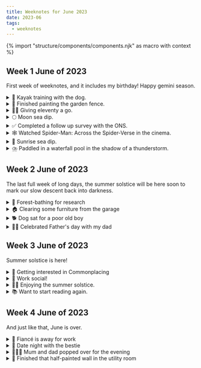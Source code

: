 ```yaml
---
title: Weeknotes for June 2023
date: 2023-06
tags:
  - weeknotes
---
```

{% import "structure/components/components.njk" as macro with context %}
## Week 1 June of 2023

First week of weeknotes, and it includes my birthday! Happy gemini season.

<div class="pb-2">
    <details>
      <summary>🚣 Kayak training with the dog.</summary>
      <div>It was in the shallows but the water was rapid so I was nervous we were going to float away! The dog did amazing though, I thought she would be spooked because she is terrible in the car, and this is also a vehicle that moves, but she was excited and handled the kayak moving really well. Lots of treats were had. Next time we'll go on deeper but calmer waters.</div>
    </details>
    <details>
      <summary>🎨️ Finished painting the garden fence.</summary>
      <div>Just the gate fence to go now. The weather has really been in my favour and I need to hurry up to finish it because the rain will surely come back soon!</div>
    </details>
    <details>
      <summary>👩‍💻 Giving eleventy a go.</summary>
      <div> I have a github repo where it is very much the basic fork but it's progress. I've dabbled with Hugo in the past but the language and structure of 11ty (nunjucks) seems to make sense to me.</div>
    </details>
    <details>
      <summary>🌕 Moon sea dip.</summary>
      <div>I haven't sea dipped for about 8 months, since before the clocks went back for winter. Completely forgot about the happy chemicals it makes. I was buzzing after and slept very very well.</div>
    </details>
    <details>
      <summary>✅ Completed a follow up survey with the ONS.</summary>
      <div>Our answers had mostly not changed from March. But I found it really tough as someone with auditory processing difficulties, the bad phone line and the lady with the strong Spanish accent made my brain go ouch.</div>
    </details>
    <details>
      <summary>🕸️ Watched Spider-Man: Across the Spider-Verse in the cinema.</summary>
      <div>Adore the art styles. Big old set up for Spider-Verse 3. Threw a lot of popcorn at my face. 10/10.</div>
    </details>
    <details>
      <summary>🌊️ Sunrise sea dip.</summary>
      <div>Got up at 4am to dip in the sea for sunrise. Sea was so far out I nearly lost my crocs in the mud a few times on the wade in. The north easterly wind is brutal, and I ended up getting chill from being exposed for too long, had to wrap up in my oodie and a scarf for a few hours.</div>
    </details>
    <details>
      <summary>⛈️ Paddled in a waterfall pool in the shadow of a thunderstorm.</summary>
      <div>Atmospheric, hot, a little bit scary, wholesome. The dog finally learnt to swim as well!</div>
    </details>
</div>

## Week 2 June of 2023

The last full week of long days, the summer solstice will be here soon to mark our slow descent back into darkness.

<div class="pb-2">
    <details>
      <summary>🌲 Forest-bathing for research</summary>
      <div>I was lucky enough to be invited to join university fellows in research about forest-bathing and it's effects on people with a focus on leadership roles.</div>
    </details>
    <details>
      <summary>🏠 Clearing some furniture from the garage</summary>
      <div>I <strong>will</strong> reclaim the garage from all the clutter!</div>
    </details>
    <details>
      <summary>🐕 Dog sat for a poor old boy</summary>
      <div>Minded Murphy (mother-in-law's dog) after he had been in the vets for 2 days, he was so so so sleepy.</div>
    </details>
    <details>
      <summary>👨‍👧 Celebrated Father's day with my dad</summary>
      <div>Forever grateful for having him as my dad. We went to a carboot, ate nice food and had a paddle in the river!</div>
    </details>
</div>

## Week 3 June of 2023

Summer solstice is here!

<div class="pb-2">
    <details>
      <summary>🚣 Getting interested in Commonplacing</summary>
      <div>Making unthemed notes, lists, quotes, doodles. Some people notebook that way automatically, but I'm too precious. I want commonplacing to help me use analog processes more</div>
    </details>
    <details>
      <summary>🎨️ Work social!</summary>
      <div>Spending some IRL time with my remote colleagues, smashing some 9 year olds in laser quest lol</div>
    </details>
    <details>
      <summary>👩‍💻 Enjoying the summer solstice.</summary>
      <div>Didn't do anything special, but had a nice walk and was mindful of the turning of tides. Trying to be positive about the descent into darkness.</div>
    </details>
    <details>
      <summary>📚 Want to start reading again.</summary>
      <div>Still remember the absolute joy of reading <a href='https://www.goodreads.com/en/book/show/40275288' target='_blank'>The Priory of the Orange Tree</a> and everything gets compared to that. I have been chatting to friends about the <a href='https://www.amazon.co.uk/Wheel-Time-Season-1/dp/B09F59DZ2Z' target='_blank'>Wheel of Time TV series</a>, and the books are supposed to be excellent, all 14 of them.</div>
    </details>
</div>

## Week 4 June of 2023

And just like that, June is over.

<div class="pb-2">
    <details>
      <summary>🕺 Fiancé is away for work</summary>
      <div>So I've been doing a tonne of washing.</div>
    </details>
    <details>
      <summary>💞 Date night with the bestie</summary>
      <div>It's been ages!</div>
    </details>
    <details>
      <summary>👨‍👩‍👧 Mum and dad popped over for the evening</summary>
      <div>I live 1.5h away from them in the car, so having them pop over for the evening is special. It was lovely to have their company, they took the dog for a walk before I finished work and we ate good food and chatted. They also brought me some poppy seeds!</div>
    </details>
    <details>
      <summary>🎨 Finished that half-painted wall in the utility room</summary>
      <div>I started painting the wall before we put up our clothes airers, because I didn't want to take them down againt to paint behind them. Fast-forward a year and it's still half painted. I just so happened to have the energy and motivation to finally finish that wall.. and maybe start another!?</div>
    </details>
</div>
